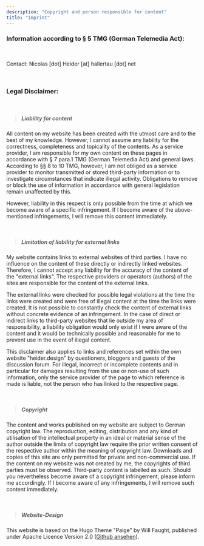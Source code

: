 ```yaml
---
description: "Copyright and person responsible for content"
title: "Imprint"
---
```


### **Information according to § 5 TMG (German Telemedia Act):**
<br>

Contact: Nicolas [dot] Heider [at] hallertau [dot] net </p>
<br>
</p>

### **Legal Disclaimer:**

<br>
</p>

> ##### **Liability for content** 

All content on my website has been created with the utmost care and to the best of my knowledge. However, I cannot assume any liability for the correctness, completeness and topicality of the contents. As a service provider, I am responsible for my own content on these pages in accordance with § 7 para.1 TMG (German Telemedia Act) and general laws. According to §§ 8 to 10 TMG, however, I am not obliged as a service provider to monitor transmitted or stored third-party information or to investigate circumstances that indicate illegal activity. Obligations to remove or block the use of information in accordance with general legislation remain unaffected by this.

However, liability in this respect is only possible from the time at which we become aware of a specific infringement. If I become aware of the above-mentioned infringements, I will remove this content immediately.

<br>
</p>


> ##### **Limitation of liability for external links**

My website contains links to external websites of third parties. I have no influence on the content of these directly or indirectly linked websites. Therefore, I cannot accept any liability for the accuracy of the content of the "external links". The respective providers or operators (authors) of the sites are responsible for the content of the external links.

The external links were checked for possible legal violations at the time the links were created and were free of illegal content at the time the links were created. It is not possible to constantly check the content of external links without concrete evidence of an infringement. In the case of direct or indirect links to third-party websites that lie outside my area of responsibility, a liability obligation would only exist if I were aware of the content and it would be technically possible and reasonable for me to prevent use in the event of illegal content.

This disclaimer also applies to links and references set within the own website "heider.design" by questioners, bloggers and guests of the discussion forum. For illegal, incorrect or incomplete contents and in particular for damages resulting from the use or non-use of such information, only the service provider of the page to which reference is made is liable, not the person who has linked to the respective page.

<br>
</p>


>##### **Copyright**

The content and works published on my website are subject to German copyright law. The reproduction, editing, distribution and any kind of utilisation of the intellectual property in an ideal or material sense of the author outside the limits of copyright law require the prior written consent of the respective author within the meaning of copyright law. Downloads and copies of this site are only permitted for private and non-commercial use. If the content on my website was not created by me, the copyrights of third parties must be observed. Third-party content is labelled as such. Should you nevertheless become aware of a copyright infringement, please inform me accordingly. If I become aware of any infringements, I will remove such content immediately.

<br>
</p>


>##### **Website-Design**
This website is based on the Hugo Theme "Paige" by Will Faught, published under Apache Licence Version 2.0 ([Github ansehen](https://github.com/willfaught/paige)).


<br>
</p>

